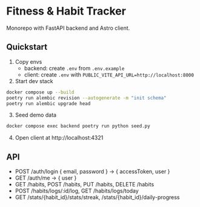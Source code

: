 # Fitness & Habit Tracker

Monorepo with FastAPI backend and Astro client.

## Quickstart

1. Copy envs
   - backend: create `.env` from `.env.example`
   - client: create `.env` with `PUBLIC_VITE_API_URL=http://localhost:8000`
2. Start dev stack
```bash
docker compose up --build
poetry run alembic revision --autogenerate -m "init schema"
poetry run alembic upgrade head
```
3. Seed demo data
```bash
docker compose exec backend poetry run python seed.py
```
4. Open client at http://localhost:4321

## API

- POST /auth/login { email, password } → { accessToken, user }
- GET /auth/me → { user }
- GET /habits, POST /habits, PUT /habits, DELETE /habits
- POST /habits/logs/:id/log, GET /habits/logs/today
- GET /stats/{habit_id}/stats/streak, /stats/{habit_id}/daily-progress